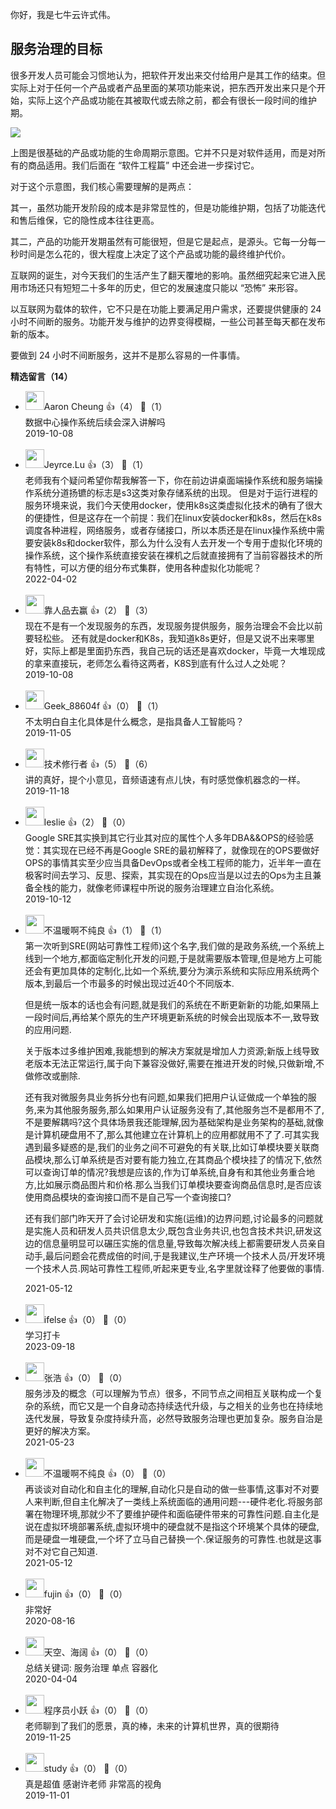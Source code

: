 你好，我是七牛云许式伟。

## 服务治理的目标

很多开发人员可能会习惯地认为，把软件开发出来交付给用户是其工作的结束。但实际上对于任何一个产品或者产品里面的某项功能来说，把东西开发出来只是个开始，实际上这个产品或功能在其被取代或去除之前，都会有很长一段时间的维护期。

![](https://static001.geekbang.org/resource/image/3a/d0/3aa1cdb5be02d4da504a3b1c91624ed0.png?wh=802%2A224)

上图是很基础的产品或功能的生命周期示意图。它并不只是对软件适用，而是对所有的商品适用。我们后面在 “软件工程篇” 中还会进一步探讨它。

对于这个示意图，我们核心需要理解的是两点：

其一，虽然功能开发阶段的成本是非常显性的，但是功能维护期，包括了功能迭代和售后维保，它的隐性成本往往更高。

其二，产品的功能开发期虽然有可能很短，但是它是起点，是源头。它每一分每一秒时间是怎么花的，很大程度上决定了这个产品或功能的最终维护代价。

互联网的诞生，对今天我们的生活产生了翻天覆地的影响。虽然细究起来它进入民用市场还只有短短二十多年的历史，但它的发展速度只能以 “恐怖” 来形容。

以互联网为载体的软件，它不只是在功能上要满足用户需求，还要提供健康的 24 小时不间断的服务。功能开发与维护的边界变得模糊，一些公司甚至每天都在发布新的版本。

要做到 24 小时不间断服务，这并不是那么容易的一件事情。
<div><strong>精选留言（14）</strong></div><ul>
<li><img src="https://static001.geekbang.org/account/avatar/00/10/7a/08/4d3e47dd.jpg" width="30px"><span>Aaron Cheung</span> 👍（4） 💬（1）<div>数据中心操作系统后续会深入讲解吗</div>2019-10-08</li><br/><li><img src="https://static001.geekbang.org/account/avatar/00/18/63/40/69590f46.jpg" width="30px"><span>Jeyrce.Lu</span> 👍（3） 💬（1）<div>老师我有个疑问希望你帮我解答一下，你在前边讲桌面端操作系统和服务端操作系统分道扬镳的标志是s3这类对象存储系统的出现。
但是对于运行进程的服务环境来说，我们今天使用docker，使用k8s这类虚拟化技术的确有了很大的便捷性，但是这存在一个前提：我们在linux安装docker和k8s，然后在k8s调度各种进程，网络服务，或者存储接口，所以本质还是在linux操作系统中需要安装k8s和docker软件，那么为什么没有人去开发一个专用于虚拟化环境的操作系统，这个操作系统直接安装在裸机之后就直接拥有了当前容器技术的所有特性，可以方便的组分布式集群，使用各种虚拟化功能呢？</div>2022-04-02</li><br/><li><img src="https://static001.geekbang.org/account/avatar/00/13/db/26/54f2c164.jpg" width="30px"><span>靠人品去赢</span> 👍（2） 💬（3）<div>现在不是有一个发现服务的东西，发现服务提供服务，服务治理会不会比以前要轻松些。
还有就是docker和K8s，我知道k8s更好，但是又说不出来哪里好，实际上都是里面扔东西，我自己玩的话还是喜欢docker，毕竟一大堆现成的拿来直接玩，老师怎么看待这两者，K8S到底有什么过人之处呢？</div>2019-10-08</li><br/><li><img src="" width="30px"><span>Geek_88604f</span> 👍（0） 💬（1）<div>不太明白自主化具体是什么概念，是指具备人工智能吗？</div>2019-11-05</li><br/><li><img src="https://static001.geekbang.org/account/avatar/00/0f/75/9b/611e74ab.jpg" width="30px"><span>技术修行者</span> 👍（5） 💬（6）<div>讲的真好，提个小意见，音频语速有点儿快，有时感觉像机器念的一样。</div>2019-11-18</li><br/><li><img src="https://static001.geekbang.org/account/avatar/00/14/34/df/64e3d533.jpg" width="30px"><span>leslie</span> 👍（2） 💬（0）<div>Google SRE其实换到其它行业其对应的属性个人多年DBA&amp;&amp;OPS的经验感觉：其实现在已经不再是Google SRE的最初解释了，就像现在的OPS要做好OPS的事情其实至少应当具备DevOps或者全栈工程师的能力，近半年一直在极客时间去学习、反思、探索，其实现在的Ops应当是以过去的Ops为主且兼备全栈的能力，就像老师课程中所说的服务治理建立自治化系统。</div>2019-10-12</li><br/><li><img src="https://static001.geekbang.org/account/avatar/00/1f/b9/8d/00bded19.jpg" width="30px"><span>不温暖啊不纯良</span> 👍（1） 💬（1）<div>第一次听到SRE(网站可靠性工程师)这个名字,我们做的是政务系统,一个系统上线到一个地方,都面临定制化开发的问题,于是就需要版本管理,但是地方上可能还会有更加具体的定制化,比如一个系统,要分为演示系统和实际应用系统两个版本,到最后一个市最多的时候出现过近40个不同版本.

但是统一版本的话也会有问题,就是我们的系统在不断更新新的功能,如果隔上一段时间后,再给某个原先的生产环境更新系统的时候会出现版本不一,致导致的应用问题.

关于版本过多维护困难,我能想到的解决方案就是增加人力资源;新版上线导致老版本无法正常运行,属于向下兼容没做好,需要在推进开发的时候,只做新增,不做修改或删除.

还有我对微服务具业务拆分也有问题,如果我们把用户认证做成一个单独的服务,来为其他服务服务,那么如果用户认证服务没有了,其他服务岂不是都用不了,不是要解耦吗?这个具体场景我还能理解,因为基础架构是业务架构的基础,就像是计算机硬盘用不了,那么其他建立在计算机上的应用都就用不了了.可其实我遇到最多疑惑的是,我们的业务之间不可避免的有关联,比如订单模块要关联商品模块,那么订单系统是否对要有能力独立,在其商品个模块挂了的情况下,依然可以查询订单的情况?我想是应该的,作为订单系统,自身有和其他业务重合地方,比如展示商品图片和价格.那么当我们订单模块要查询商品信息时,是否应该使用商品模块的查询接口而不是自己写一个查询接口?

还有我们部门昨天开了会讨论研发和实施(运维)的边界问题,讨论最多的问题就是实施人员和研发人员共识信息太少,既包含业务共识,也包含技术共识,研发这边的信息量明显可以碾压实施的信息量,导致每次解决线上都需要研发人员亲自动手,最后问题会花费成倍的时间,于是我建议,生产环境一个技术人员&#47;开发环境一个技术人员.网站可靠性工程师,听起来更专业,名字里就诠释了他要做的事情.</div>2021-05-12</li><br/><li><img src="https://static001.geekbang.org/account/avatar/00/26/eb/d7/90391376.jpg" width="30px"><span>ifelse</span> 👍（0） 💬（0）<div>学习打卡</div>2023-09-18</li><br/><li><img src="https://thirdwx.qlogo.cn/mmopen/vi_32/Q0j4TwGTfTLmBYq5IkXzEib2DSO5oicKLmdjSVNgQrQVU9xTljnlYwEzicIDz1YScI8iaUmLh8bNHHGsr6pZWJr7jg/132" width="30px"><span>张浩</span> 👍（0） 💬（0）<div>服务涉及的概念（可以理解为节点）很多，不同节点之间相互关联构成一个复杂的系统，而它又是一个自身动态持续迭代升级，与之相关的业务也在持续地迭代发展，导致复杂度持续升高，必然导致服务治理也更加复杂。服务自治是更好的解决方案。</div>2021-05-23</li><br/><li><img src="https://static001.geekbang.org/account/avatar/00/1f/b9/8d/00bded19.jpg" width="30px"><span>不温暖啊不纯良</span> 👍（0） 💬（0）<div>再谈谈对自动化和自主化的理解,自动化只是自动的做一些事情,这事对不对要人来判断,但自主化解决了一类线上系统面临的通用问题---硬件老化.将服务部署在物理环境,那就少不了要维护硬件和面临硬件带来的可靠性问题.自主化是说在虚拟环境部署系统,虚拟环境中的硬盘就不是指这个环境某个具体的硬盘,而是硬盘一堆硬盘,一个坏了立马自己替换一个.保证服务的可靠性.也就是这事对不对它自己知道.</div>2021-05-12</li><br/><li><img src="https://static001.geekbang.org/account/avatar/00/15/a8/d0/178401da.jpg" width="30px"><span>fujin</span> 👍（0） 💬（0）<div>非常好</div>2020-08-16</li><br/><li><img src="https://static001.geekbang.org/account/avatar/00/14/1c/be/fd1a9a3a.jpg" width="30px"><span>天空、海阔</span> 👍（0） 💬（0）<div>总结关键词: 服务治理 单点 容器化</div>2020-04-04</li><br/><li><img src="https://static001.geekbang.org/account/avatar/00/0f/7e/bb/947c329a.jpg" width="30px"><span>程序员小跃</span> 👍（0） 💬（0）<div>老师聊到了我们的愿景，真的棒，未来的计算机世界，真的很期待</div>2019-11-25</li><br/><li><img src="https://static001.geekbang.org/account/avatar/00/11/a7/70/e9d07225.jpg" width="30px"><span>study</span> 👍（0） 💬（0）<div>真是超值 感谢许老师 非常高的视角</div>2019-11-01</li><br/>
</ul>